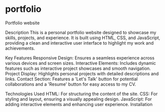 # portfolio
Portfolio website


Description
This is a personal portfolio website designed to showcase my skills, projects, and experience. It is built using HTML, CSS, and JavaScript, providing a clean and interactive user interface to highlight my work and achievements.

Key Features
Responsive Design: Ensures a seamless experience across various devices and screen sizes.
Interactive Elements: Includes dynamic features such as interactive project showcases and smooth navigation.
Project Display: Highlights personal projects with detailed descriptions and links.
Contact Section: Features a 'Let's Talk' button for potential collaborations and a 'Resume' button for easy access to my CV.



Technologies Used
HTML: For structuring the content of the site.
CSS: For styling and layout, ensuring a visually appealing design.
JavaScript: For adding interactive elements and enhancing user experience.
Installation
